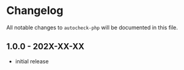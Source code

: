 # Changelog

All notable changes to `autocheck-php` will be documented in this file.

## 1.0.0 - 202X-XX-XX

- initial release
